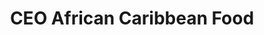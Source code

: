 ---
title: "CEO African Caribbean Food"
url: /feltham/ceo-african-caribbean-food/
shop: Supermarkt
---